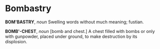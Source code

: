 # Bombastry

**BOM'BASTRY**, _noun_ Swelling words without much meaning; fustian.

**BOMB'-CHEST**, _noun_ \[bomb and chest.\] A chest filled with bombs or only with gunpowder, placed under ground, to make destruction by its displosion.